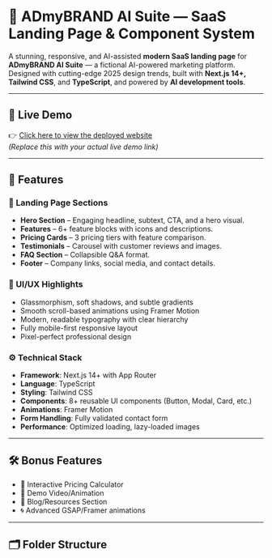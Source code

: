 # 🚀 ADmyBRAND AI Suite — SaaS Landing Page & Component System

A stunning, responsive, and AI-assisted **modern SaaS landing page** for **ADmyBRAND AI Suite** — a fictional AI-powered marketing platform. Designed with cutting-edge 2025 design trends, built with **Next.js 14+, Tailwind CSS**, and **TypeScript**, and powered by **AI development tools**.

---

## 🔴 Live Demo  
👉 [Click here to view the deployed website](https://your-vercel-or-netlify-link.com)  
*(Replace this with your actual live demo link)*

---

## 🧩 Features

### 🌟 Landing Page Sections
- **Hero Section** – Engaging headline, subtext, CTA, and a hero visual.
- **Features** – 6+ feature blocks with icons and descriptions.
- **Pricing Cards** – 3 pricing tiers with feature comparison.
- **Testimonials** – Carousel with customer reviews and images.
- **FAQ Section** – Collapsible Q&A format.
- **Footer** – Company links, social media, and contact details.

### 🎨 UI/UX Highlights
- Glassmorphism, soft shadows, and subtle gradients
- Smooth scroll-based animations using Framer Motion
- Modern, readable typography with clear hierarchy
- Fully mobile-first responsive layout
- Pixel-perfect professional design

### ⚙️ Technical Stack
- **Framework**: Next.js 14+ with App Router
- **Language**: TypeScript
- **Styling**: Tailwind CSS
- **Components**: 8+ reusable UI components (Button, Modal, Card, etc.)
- **Animations**: Framer Motion
- **Form Handling**: Fully validated contact form
- **Performance**: Optimized loading, lazy-loaded images

---

## 🛠️ Bonus Features
- 🧮 Interactive Pricing Calculator
- 🎥 Demo Video/Animation
- 📰 Blog/Resources Section
- 🌀 Advanced GSAP/Framer animations

---

## 🗂 Folder Structure

